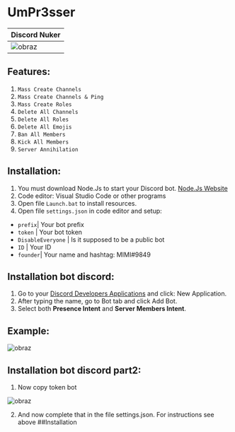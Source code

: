# UmPr3sser
| Discord Nuker |
| ------------- |
|![obraz](https://user-images.githubusercontent.com/80784394/125196779-591e6e80-e25b-11eb-9c4c-a97458417b1b.png)

## Features:
1. `Mass Create Channels`
2. `Mass Create Channels & Ping`
3. `Mass Create Roles`
4. `Delete All Channels`
5. `Delete All Roles`
6. `Delete All Emojis`
7. `Ban All Members`
8. `Kick All Members`
9. `Server Annihilation` 
## Installation:
1. You must download Node.Js to start your Discord bot. [Node.Js Website](https://nodejs.org/en/download/)
2. Code editor: Visual Studio Code or other programs
3. Open file ```Launch.bat``` to install resources.
4. Open file ```settings.json``` in code editor and setup:
* `prefix`| Your bot prefix
* `token` | Your bot token
* `DisableEveryone` | Is it supposed to be a public bot
* `ID` | Your ID
* `founder`| Your name and hashtag: MIMI#9849
## Installation bot discord:
1. Go to your [Discord Developers Applications](https://discord.com/developers/applications) and click: New Application.
2. After typing the name, go to Bot tab and click Add Bot.
3. Select both **Presence Intent** and **Server Members Intent**.
## Example:
![obraz](https://user-images.githubusercontent.com/80784394/125197947-1612ca00-e260-11eb-9d25-a956cc7f23b7.png)
## Installation bot discord part2:
1. Now copy token bot

![obraz](https://user-images.githubusercontent.com/80784394/125198027-7ace2480-e260-11eb-8b44-b15129092e54.png)

2. And now complete that in the file settings.json. For instructions see above ##Installation
